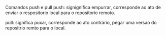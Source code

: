 Comandos push e pull 
push: signignifica empurrar, corresponde ao ato de enviar o respositorio local para o repositorio remoto.

pull: significa puxar, corresponde ao ato contrário, pegar uma versao do repositrio remto para o local.
